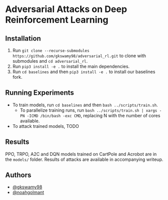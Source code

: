 # Adversarial Attacks on Deep Reinforcement Learning

## Installation
1) Run `git clone --recurse-submodules https://github.com/gkswamy98/adversarial_rl.git` to clone with submodules and `cd adversarial_rl`.
2) Run `pip3 install -e .` to install the main dependencies.
3) Run `cd baselines` and then `pip3 install -e .` to install our baselines fork.

## Running Experiments
* To train models, run `cd baselines` and then `bash ../scripts/train.sh`. 
  * To parallelize training runs, run `bash ../scripts/train.sh | xargs -PN -ICMD /bin/bash -exc CMD`, replacing N with the number of cores available.
* To attack trained models, TODO

## Results
PPO, TRPO, A2C and DQN models trained on CartPole and Acrobot are in the `models/` folder. Results of attacks are available in accompanying writeup.

## Authors
* [@gkswamy98](https://github.com/gkswamy98)
* [@noahgolmant](https://github.com/noahgolmant)
